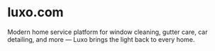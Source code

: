 # luxo.com
Modern home service platform for window cleaning, gutter care, car detailing, and more — Luxo brings the light back to every home.
